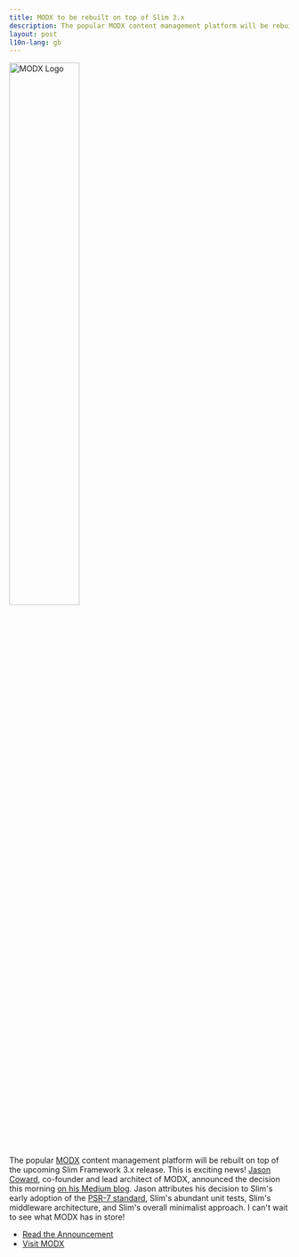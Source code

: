 ```yaml
---
title: MODX to be rebuilt on top of Slim 3.x
description: The popular MODX content management platform will be rebuilt on top of the Slim Framework.
layout: post
l10n-lang: gb
---
```


<img src="/assets/images/modx-logo.png" alt="MODX Logo" width="50%"/>

The popular [MODX](http://modx.com) content management platform will be rebuilt on top of the upcoming Slim Framework 3.x release. This is exciting news! [Jason Coward](https://twitter.com/drumshaman), co-founder and lead architect of MODX, announced the decision this morning [on his Medium blog](https://medium.com/@drumshaman/keeping-modx-relevant-part-two-15a37eab5b48). Jason attributes his decision to Slim's early adoption of the [PSR-7 standard](https://github.com/php-fig/fig-standards/blob/master/proposed/http-message.md), Slim's abundant unit tests, Slim's middleware architecture, and Slim's overall minimalist approach. I can't wait to see what MODX has in store!

* [Read the Announcement](https://medium.com/@drumshaman/keeping-modx-relevant-part-two-15a37eab5b48)
* [Visit MODX](http://modx.com)
